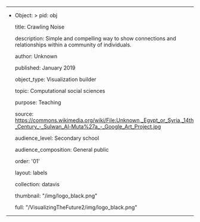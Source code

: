 ---
- Object: >
    pid: obj

    title: Crawling Noise

    description: Simple and compelling way to show connections and relationships
    within a community of individuals.

    author: Unknown

    published: January 2019

    object_type: Visualization builder

    topic: Computational social sciences

    purpose: Teaching

    source:
    https://commons.wikimedia.org/wiki/File:Unknown,_Egypt_or_Syria,_14th_Century_-_Sulwan_Al-Muta%27a_-_Google_Art_Project.jpg

    audience_level: Secondary school

    audience_composition: General public

    order: '01'

    layout: labels

    collection: datavis

    thumbnail: "/img/logo_black.png"

    full: "/VisualizingTheFuture2/img/logo_black.png"

---